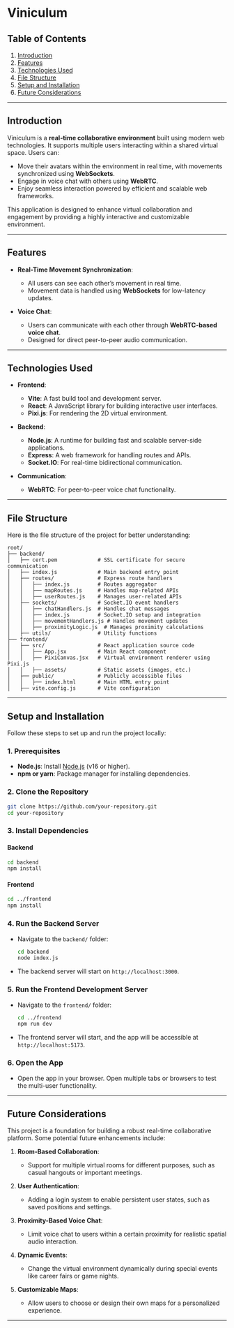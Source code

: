 # **Viniculum**

## **Table of Contents**
1. [Introduction](#introduction)
2. [Features](#features)
3. [Technologies Used](#technologies-used)
4. [File Structure](#file-structure)
5. [Setup and Installation](#setup-and-installation)
6. [Future Considerations](#future-considerations)

---

## **Introduction**

Viniculum is a **real-time collaborative environment** built using modern web technologies. It supports multiple users interacting within a shared virtual space. Users can:

- Move their avatars within the environment in real time, with movements synchronized using **WebSockets**.
- Engage in voice chat with others using **WebRTC**.
- Enjoy seamless interaction powered by efficient and scalable web frameworks.

This application is designed to enhance virtual collaboration and engagement by providing a highly interactive and customizable environment.

---

## **Features**

- **Real-Time Movement Synchronization**: 
  - All users can see each other’s movement in real time.
  - Movement data is handled using **WebSockets** for low-latency updates.

- **Voice Chat**:
  - Users can communicate with each other through **WebRTC-based voice chat**.
  - Designed for direct peer-to-peer audio communication.

---

## **Technologies Used**

- **Frontend**:
  - **Vite**: A fast build tool and development server.
  - **React**: A JavaScript library for building interactive user interfaces.
  - **Pixi.js**: For rendering the 2D virtual environment.

- **Backend**:
  - **Node.js**: A runtime for building fast and scalable server-side applications.
  - **Express**: A web framework for handling routes and APIs.
  - **Socket.IO**: For real-time bidirectional communication.

- **Communication**:
  - **WebRTC**: For peer-to-peer voice chat functionality.

---

## **File Structure**

Here is the file structure of the project for better understanding:

```
root/
├── backend/
│   ├── cert.pem             # SSL certificate for secure communication
│   ├── index.js             # Main backend entry point
│   ├── routes/              # Express route handlers
│   │   ├── index.js         # Routes aggregator
│   │   ├── mapRoutes.js     # Handles map-related APIs
│   │   ├── userRoutes.js    # Manages user-related APIs
│   ├── sockets/             # Socket.IO event handlers
│   │   ├── chatHandlers.js  # Handles chat messages
│   │   ├── index.js         # Socket.IO setup and integration
│   │   ├── movementHandlers.js # Handles movement updates
│   │   ├── proximityLogic.js  # Manages proximity calculations
│   ├── utils/               # Utility functions
├── frontend/
│   ├── src/                 # React application source code
│   │   ├── App.jsx          # Main React component
│   │   ├── PixiCanvas.jsx   # Virtual environment renderer using Pixi.js
│   │   ├── assets/          # Static assets (images, etc.)
│   ├── public/              # Publicly accessible files
│   │   ├── index.html       # Main HTML entry point
│   ├── vite.config.js       # Vite configuration
```

---

## **Setup and Installation**

Follow these steps to set up and run the project locally:

### **1. Prerequisites**
- **Node.js**: Install [Node.js](https://nodejs.org/) (v16 or higher).
- **npm or yarn**: Package manager for installing dependencies.

### **2. Clone the Repository**

```bash
git clone https://github.com/your-repository.git
cd your-repository
```

### **3. Install Dependencies**

#### Backend
```bash
cd backend
npm install
```

#### Frontend
```bash
cd ../frontend
npm install
```

### **4. Run the Backend Server**

- Navigate to the `backend/` folder:
  ```bash
  cd backend
  node index.js
  ```
- The backend server will start on `http://localhost:3000`.

### **5. Run the Frontend Development Server**

- Navigate to the `frontend/` folder:
  ```bash
  cd ../frontend
  npm run dev
  ```
- The frontend server will start, and the app will be accessible at `http://localhost:5173`.

### **6. Open the App**

- Open the app in your browser. Open multiple tabs or browsers to test the multi-user functionality.

---

## **Future Considerations**

This project is a foundation for building a robust real-time collaborative platform. Some potential future enhancements include:

1. **Room-Based Collaboration**:
   - Support for multiple virtual rooms for different purposes, such as casual hangouts or important meetings.

2. **User Authentication**:
   - Adding a login system to enable persistent user states, such as saved positions and settings.

3. **Proximity-Based Voice Chat**:
   - Limit voice chat to users within a certain proximity for realistic spatial audio interaction.

4. **Dynamic Events**:
   - Change the virtual environment dynamically during special events like career fairs or game nights.

5. **Customizable Maps**:
   - Allow users to choose or design their own maps for a personalized experience.

---
